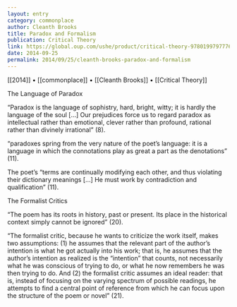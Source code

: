 ```yaml
---
layout: entry
category: commonplace
author: Cleanth Brooks
title: Paradox and Formalism
publication: Critical Theory
link: https://global.oup.com/ushe/product/critical-theory-9780199797776
date: 2014-09-25
permalink: 2014/09/25/cleanth-brooks-paradox-and-formalism
---
```


[[2014]] • [[commonplace]] • [[Cleanth Brooks]] • [[Critical Theory]]

The Language of Paradox 

“Paradox is the language of sophistry, hard, bright, witty; it is hardly the language of the soul […] Our prejudices force us to regard paradox as intellectual rather than emotional, clever rather than profound, rational rather than divinely irrational” (8).

“paradoxes spring from the very nature of the poet’s language: it is a language in which the connotations play as great a part as the denotations” (11).

The poet’s “terms are continually modifying each other, and thus violating their dictionary meanings […] He must work by contradiction and qualification” (11).

The Formalist Critics

“The poem has its roots in history, past or present. Its place in the historical context simply cannot be ignored” (20).

“The formalist critic, because he wants to criticize the work itself, makes two assumptions: (1) he assumes that the relevant part of the author’s intention is what he got actually into his work; that is, he assumes that the author’s intention as realized is the “intention” that counts, not necessarily what he was conscious of trying to do, or what he now remembers he was then trying to do. And (2) the formalist critic assumes an ideal reader: that is, instead of focusing on the varying spectrum of possible readings, he attempts to find a central point of reference from which he can focus upon the structure of the poem or novel” (21).

